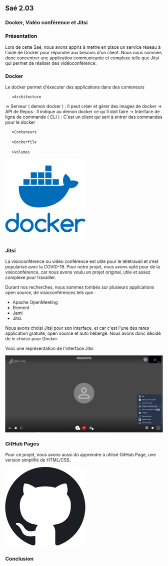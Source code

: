 ## Saé 2.03

### Docker, Vidéo conférence et Jitsi

### Présentation

  Lors de cette Saé, nous avons appris à mettre en place un service réseau à l'aide de Docker pour répondre aux besoins d'un client. Nous nous sommes donc concentrer une application communicante et complexe telle que Jitsi qui permet de réaliser des vidéoconférence. 

### Docker 
  
  Le docker permet d'éxecuter des applications dans des conteneurs
 
       >Architecture 
  
  -> Serveur ( demon docker ) : Il peut créer et gérer des images de docker
  -> API de Repos : Il indique au demon docker ce qu'il doit faire 
  -> Interface de ligne de commande ( CLI ) : C'est un client qui sert à entrer des commandes pour le docker
  
       >Conteneurs
  
       >Dockerfile
  
       >Volumes




  ![logo de Docker](./img/logo_docker.png)

### Jitsi
 
La visioconférence ou vidéo conférence est utile pour le télétravail et s’est popularisé avec la COVID-19.  Pour notre projet, nous avons opté pour de la visioconférence, car nous avons voulu un projet original, utile et assez complexe pour travailler.

Durant nos recherches, nous sommes tombés sur plusieurs applications open source, de visioconférences tels que :
-	Apache OpenMeeting
-	Element 
-	Jami
-	Jitsi.

Nous avons choisi Jitsi pour son interface, et car c'est l'une des rares application gratuite, open source et auto hébergé. Nous avons donc décidé de le choisir pour Docker

Voici une représentation de l'interface Jitsi        





![Logo de GitHub](./img/img_interface_jitsi.png)             

### GitHub Pages

Pour ce projet, nous avons aussi dû apprendre à utilisé GitHub Page, une version simplifié de HTML/CSS.      


![Logo de GitHub](./img/logo_github.png)



### **Conclusion**
